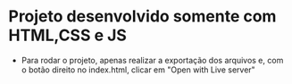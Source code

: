 # Projeto desenvolvido somente com HTML,CSS e JS

- Para rodar o projeto, apenas realizar a exportação dos arquivos e, com o botão direito no index.html, clicar em "Open with Live server" 
